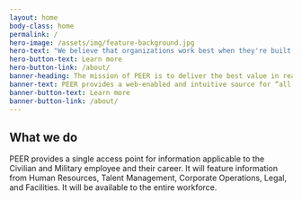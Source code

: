 ```yaml
---
layout: home
body-class: home
permalink: /
hero-image: /assets/img/feature-background.jpg
hero-text: "We believe that organizations work best when they're built for people. "
hero-button-text: Learn more
hero-button-link: /about/
banner-heading: The mission of PEER is to deliver the best value in real estate, acquisition, and technology services to government and the American people.
banner-text: PEER provides a web-enabled and intuitive source for “all things people” to expand individual and organizational success.
banner-button-text: Learn more
banner-button-link: /about/
---
```

## What we do
PEER provides a single access point for information applicable to the Civilian and Military employee and their career. It will feature information from Human Resources, Talent Management, Corporate Operations, Legal, and Facilities. It will be available to the entire  workforce.
